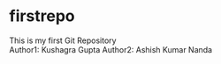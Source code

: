 # firstrepo
This is my first Git Repository
<br>
Author1: Kushagra Gupta
Author2: Ashish Kumar Nanda